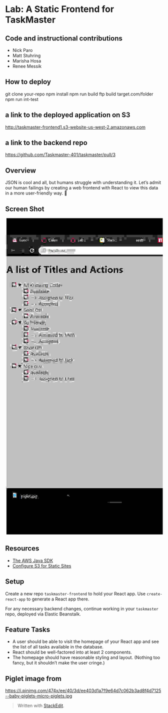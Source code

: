 # Lab: A Static Frontend for TaskMaster

## Code and instructional contributions

- Nick Paro
- Matt Stuhring
- Marisha Hosa
- Renee Messik

## How to deploy

git clone your-repo
npm install
npm run build
ftp build target.com/folder
npm run int-test

## a link to the deployed application on S3

http://taskmaster-frontend1.s3-website-us-west-2.amazonaws.com

## a link to the backend repo

https://github.com/Taskmaster-401/taskmaster/pull/3

## Overview

JSON is cool and all, but humans struggle with understanding it. Let’s admit our human failings by creating a web frontend with React to view this data in a more user-friendly way. 🤖

## Screen Shot

![Screen Shot](./ScreenShot.jpg?raw=true 'ScreenShot')

## Resources

- [The AWS Java SDK](https://docs.aws.amazon.com/sdk-for-java/v1/developer-guide/welcome.html)
- [Configure S3 for Static Sites](https://docs.aws.amazon.com/AmazonS3/latest/user-guide/static-website-hosting.html)

## Setup

Create a new repo `taskmaster-frontend` to hold your React app. Use `create-react-app` to generate a React app there.

For any necessary backend changes, continue working in your `taskmaster` repo, deployed via Elastic Beanstalk.

## Feature Tasks

- A user should be able to visit the homepage of your React app and see the list of all tasks available in the database.
- React should be well-factored into at least 2 components.
- The homepage should have reasonable styling and layout. (Nothing too fancy, but it shouldn’t make the user cringe.)

## Piglet image from

https://i.pinimg.com/474x/ee/40/3d/ee403d1a7f9e64d7c062b3ad8f4d7125--baby-piglets-micro-piglets.jpg

> Written with [StackEdit](https://stackedit.io/).
